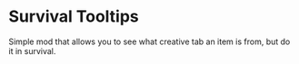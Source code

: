 # Survival Tooltips
Simple mod that allows you to see what creative tab an item is from, but do it in survival.
